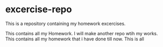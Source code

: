 # excercise-repo
This is a repository containing my homework excercises.

This contains all my Homework.
I will make another repo wtih my works.
This contains all my homework that i have done till now. This is all